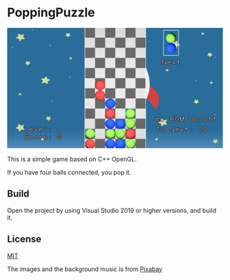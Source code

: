 # PoppingPuzzle

![screenshot](/example1.jpg "Example screenshot")

This is a simple game based on C++ OpenGL.

If you have four balls connected, you pop it. 

## Build

Open the project by using Visual Studio 2019 or higher versions, and build it.


## License
[MIT](https://choosealicense.com/licenses/mit/)

The images and the background music is from [Pixabay](https://pixabay.com/)
